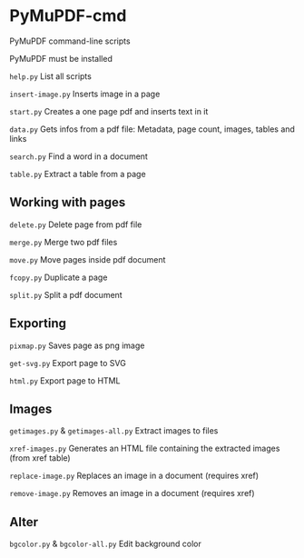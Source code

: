 # PyMuPDF-cmd

PyMuPDF command-line scripts

PyMuPDF must be installed

```help.py```            List all scripts

```insert-image.py```    Inserts image in a page

```start.py```           Creates a one page pdf and inserts text in it

```data.py```            Gets infos from a pdf file: Metadata, page count, images, tables and links 

```search.py```          Find a word in a document

```table.py```           Extract a table from a page


## Working with pages

```delete.py```          Delete page from pdf file 

```merge.py```           Merge two pdf files 

```move.py```            Move pages inside pdf document

```fcopy.py```           Duplicate a page

```split.py```           Split a pdf document


## Exporting

```pixmap.py```          Saves page as png image

```get-svg.py```         Export page to SVG

```html.py```            Export page to HTML


## Images

```getimages.py``` & ```getimages-all.py```   Extract images to files

```xref-images.py```     Generates an HTML file containing the extracted images (from xref table)

```replace-image.py```   Replaces an image in a document (requires xref)

```remove-image.py```    Removes an image in a document (requires xref)


## Alter

```bgcolor.py``` & ```bgcolor-all.py```       Edit background color

